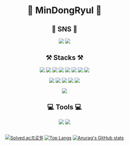 <div align="center">
<h1>🌱 MinDongRyul 🌱</h1>
<h2>📱 SNS 📱</h2>
<img src="https://img.shields.io/badge/Instagram-E4405F?style=flat-square&logo=Instagram&logoColor=white"/> <img src="https://img.shields.io/badge/Facebook-1877F2?style=flat-square&logo=Facebook&logoColor=white"/>



## ⚒️ Stacks ⚒️ 
<img src="https://img.shields.io/badge/Python-3766AB?style=flat-square&logo=Python&logoColor=white"/> <img src="https://img.shields.io/badge/Selenium-43B02A?style=flat-square&logo=Selenium&logoColor=white"/> <img src="https://img.shields.io/badge/Jupyter-F37626?style=flat-square&logo=Jupyter&logoColor=white"/> <img src="https://img.shields.io/badge/Numpy-013243?style=flat-square&logo=Numpy&logoColor=white"/>
<img src="https://img.shields.io/badge/Pandas-150458?style=flat-square&logo=Pandas&logoColor=white"/>
<img src="https://img.shields.io/badge/Folium-77B829?style=flat-square&logo=Folium&logoColor=white"/>
<img src="https://img.shields.io/badge/Mapbox-000000?style=flat-square&logo=Mapbox&logoColor=white"/>
<img src="https://img.shields.io/badge/Django-092E20?style=flat-square&logo=Django&logoColor=white"/>

<img src="https://img.shields.io/badge/JavaScript-F7DF1E?style=flat-square&logo=javascript&logoColor=white"/> <img src="https://img.shields.io/badge/Spring-6DB33F?style=flat-square&logo=spring&logoColor=white"/>
<img src="https://img.shields.io/badge/Spring Boot-6DB33F?style=flat-square&logo=spring boot&logoColor=white"/>
<img src="https://img.shields.io/badge/jQuery-0769AD?style=flat-square&logo=jQuery&logoColor=white"/>
<img src="https://img.shields.io/badge/HTML5-E34F26?style=flat-square&logo=HTML5&logoColor=white"/>

<img src="https://img.shields.io/badge/Oracle-F80000?style=flat-square&logo=Oracle&logoColor=white"/>

## 💻 Tools 💻
<img src="https://img.shields.io/badge/Visual Studio Code-007ACC?style=flat-square&logo=Visual Studio Code&logoColor=white"/> <img src="https://img.shields.io/badge/Eclipse IDE-2C2255?style=flat-square&logo=Eclipse IDE&logoColor=white"/>

<h2> </h2>

[![Solved.ac프로필](http://mazassumnida.wtf/api/v2/generate_badge?boj=aadd19)](https://solved.ac/profile/aadd19)
[![Top Langs](https://github-readme-stats.vercel.app/api/top-langs/?username=MinDongRyul&layout=compact)](https://github.com/MinDongRyul/github-readme-stats)
[![Anurag's GitHub stats](https://github-readme-stats.vercel.app/api?username=MinDongRyul&show_icons=true&theme=tokyonight)](https://github.com/MinDongRyul/github-readme-stats)
</div>
<!--
**MinDongRyul/MinDongRyul** is a ✨ _special_ ✨ repository because its `README.md` (this file) appears on your GitHub profile.

Here are some ideas to get you started:

- 🔭 I’m currently working on ...
- 🌱 I’m currently learning ...
- 👯 I’m looking to collaborate on ...
- 🤔 I’m looking for help with ...
- 💬 Ask me about ...
- 📫 How to reach me: ...
- 😄 Pronouns: ...
- ⚡ Fun fact: ...
-->
